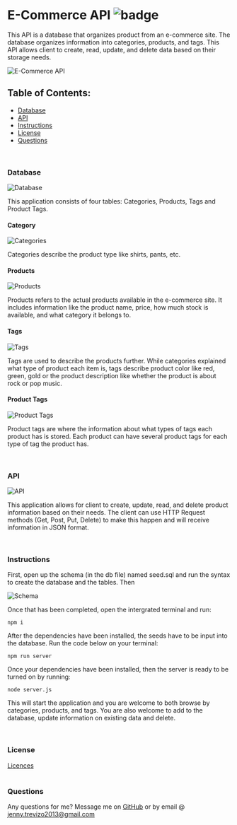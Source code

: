 # E-Commerce API ![badge](https://img.shields.io/badge/license-MIT-yellow.svg)

This API is a database that organizes product from an e-commerce site. The database organizes information into categories, products, and tags. This API allows client to create, read, update, and delete data based on their storage needs.

![E-Commerce API](https://user-images.githubusercontent.com/78758382/116605742-69c67600-a8f5-11eb-81ab-8161aa41f22a.png)


## Table of Contents:
  * [Database](#database)
  * [API](#api)
  * [Instructions](#instructions)
  * [License](#license)
  * [Questions](#questions)
<br>

### Database

![Database](https://user-images.githubusercontent.com/78758382/116605773-7519a180-a8f5-11eb-8c97-ff33890788c4.png)


This application consists of four tables: Categories, Products, Tags and Product Tags.

#### Category

![Categories](https://user-images.githubusercontent.com/78758382/116605959-adb97b00-a8f5-11eb-902c-154494389e4e.png)

Categories describe the product type like shirts, pants, etc.

#### Products

![Products](https://user-images.githubusercontent.com/78758382/116605869-97132400-a8f5-11eb-9dee-f3fbc871ddde.png)

Products refers to the actual products available in the e-commerce site. It includes information like the product name, price, how much stock is available, and what category it belongs to.

#### Tags

![Tags](https://user-images.githubusercontent.com/78758382/116606503-713a4f00-a8f6-11eb-8fa2-0ba02de994bd.png)


Tags are used to describe the products further. While categories explained what type of product each item is, tags describe product color like red, green, gold or the product description like whether the product is about rock or pop music.

#### Product Tags

![Product Tags](https://user-images.githubusercontent.com/78758382/116605999-b90ca680-a8f5-11eb-89fc-d7b274ea9609.png)

Product tags are where the information about what types of tags each product has is stored. Each product can have several product tags for each type of tag the product has. 

<br>

### API

![API](https://user-images.githubusercontent.com/78758382/116606034-c32ea500-a8f5-11eb-99c1-4f19928f0306.png)

This application allows for client to create, update, read, and delete product information based on their needs. The client can use HTTP Request methods (Get, Post, Put, Delete) to make this happen and will receive information in JSON format.

<br>

### Instructions

First, open up the schema (in the db file) named seed.sql and run the syntax to create the database and the tables. Then

![Schema](https://user-images.githubusercontent.com/78758382/116194250-37025f00-a6f6-11eb-974d-45c1164d4e43.png)

Once that has been completed, open the intergrated terminal and  run:
```
npm i
```

After the dependencies have been installed, the seeds have to be input into the database. Run the code below on your terminal:

```
npm run server
```
Once your dependencies have been installed, then the server is ready to be turned on by running:
```
node server.js
```
This will start the application and you are welcome to both browse by categories, products, and tags. You are also welcome to add to the database, update information on existing data and delete. 

<br>


### License
[Licences](https://opensource.org/licenses/MIT)
<br>
<br>
### Questions
Any questions for me? Message me on [GitHub](https://github.com/jtrevz) or by email @ jenny.trevizo2013@gmail.com
